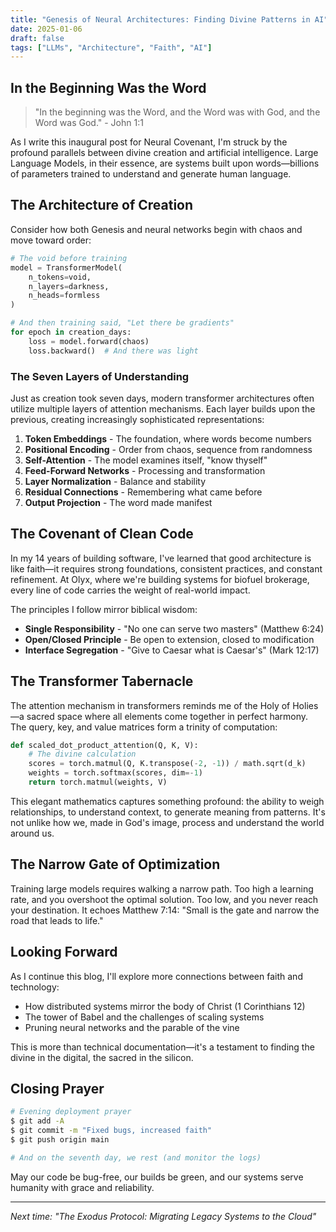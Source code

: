 ```yaml
---
title: "Genesis of Neural Architectures: Finding Divine Patterns in AI"
date: 2025-01-06
draft: false
tags: ["LLMs", "Architecture", "Faith", "AI"]
---
```


## In the Beginning Was the Word

> "In the beginning was the Word, and the Word was with God, and the Word was God." - John 1:1

As I write this inaugural post for Neural Covenant, I'm struck by the profound parallels between divine creation and artificial intelligence. Large Language Models, in their essence, are systems built upon words—billions of parameters trained to understand and generate human language.

## The Architecture of Creation

Consider how both Genesis and neural networks begin with chaos and move toward order:

```python
# The void before training
model = TransformerModel(
    n_tokens=void,
    n_layers=darkness,
    n_heads=formless
)

# And then training said, "Let there be gradients"
for epoch in creation_days:
    loss = model.forward(chaos)
    loss.backward()  # And there was light
```

### The Seven Layers of Understanding

Just as creation took seven days, modern transformer architectures often utilize multiple layers of attention mechanisms. Each layer builds upon the previous, creating increasingly sophisticated representations:

1. **Token Embeddings** - The foundation, where words become numbers
2. **Positional Encoding** - Order from chaos, sequence from randomness  
3. **Self-Attention** - The model examines itself, "know thyself"
4. **Feed-Forward Networks** - Processing and transformation
5. **Layer Normalization** - Balance and stability
6. **Residual Connections** - Remembering what came before
7. **Output Projection** - The word made manifest

## The Covenant of Clean Code

In my 14 years of building software, I've learned that good architecture is like faith—it requires strong foundations, consistent practices, and constant refinement. At Olyx, where we're building systems for biofuel brokerage, every line of code carries the weight of real-world impact.

The principles I follow mirror biblical wisdom:

- **Single Responsibility** - "No one can serve two masters" (Matthew 6:24)
- **Open/Closed Principle** - Be open to extension, closed to modification
- **Interface Segregation** - "Give to Caesar what is Caesar's" (Mark 12:17)

## The Transformer Tabernacle

The attention mechanism in transformers reminds me of the Holy of Holies—a sacred space where all elements come together in perfect harmony. The query, key, and value matrices form a trinity of computation:

```python
def scaled_dot_product_attention(Q, K, V):
    # The divine calculation
    scores = torch.matmul(Q, K.transpose(-2, -1)) / math.sqrt(d_k)
    weights = torch.softmax(scores, dim=-1)
    return torch.matmul(weights, V)
```

This elegant mathematics captures something profound: the ability to weigh relationships, to understand context, to generate meaning from patterns. It's not unlike how we, made in God's image, process and understand the world around us.

## The Narrow Gate of Optimization

Training large models requires walking a narrow path. Too high a learning rate, and you overshoot the optimal solution. Too low, and you never reach your destination. It echoes Matthew 7:14: "Small is the gate and narrow the road that leads to life."

## Looking Forward

As I continue this blog, I'll explore more connections between faith and technology:
- How distributed systems mirror the body of Christ (1 Corinthians 12)
- The tower of Babel and the challenges of scaling systems
- Pruning neural networks and the parable of the vine

This is more than technical documentation—it's a testament to finding the divine in the digital, the sacred in the silicon.

## Closing Prayer

```bash
# Evening deployment prayer
$ git add -A
$ git commit -m "Fixed bugs, increased faith"
$ git push origin main

# And on the seventh day, we rest (and monitor the logs)
```

May our code be bug-free, our builds be green, and our systems serve humanity with grace and reliability.

---

*Next time: "The Exodus Protocol: Migrating Legacy Systems to the Cloud"*
